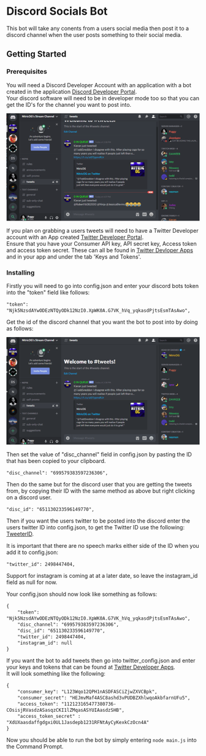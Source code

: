 # Discord Socials Bot

This bot will take any conents from a users social media then post it to a discord channel when the user posts something to their social media.

## Getting Started


### Prerequisites

You will need a Discord Developer Account with an application with a bot created in the application [Discord Developer Portal](https://discordapp.com/developers).  
Your discord software will need to be in developer mode too so that you can get the ID's for the channel you want to post into.

![How to enable Developer Mode in Discord](demo/enable-developer-mode.gif)

If you plan on grabbing a users tweets will need to have a Twitter Developer account with an App created [Twitter Developer Portal](https://developer.twitter.com/en).  
Ensure that you have your Consumer API key, API secret key, Access token and access token secret. These can all be found in [Twitter Devloper Apps](https://developer.twitter.com/en/apps/) and in your app and under the tab 'Keys and Tokens'.

### Installing

Firstly you will need to go into config.json and enter your discord bots token into the "token" field like follows:

```
"token": "Njk5NzsdAYwODEzNTQyODk12NzI0.XpWK0A.G7VK_hVq_yqkasdPjtsEsmTAsAwo",
```

Get the id of the discord channel that you want the bot to post into by doing as follows:

![How to get a channel ID](demo/enable-get-channel-id.gif)

Then set the value of "disc_channel" field in config.json by pasting the ID that has been copied to your clipboard.

```
"disc_channel": "699579383597236306",
```

Then do the same but for the discord user that you are getting the tweets from, by copying their ID with the same method as above but right clicking on a discord user.

```
"disc_id": "651130233596149770",
```

Then if you want the users twitter to be posted into the discord enter the users twitter ID into config.json, to get the Twitter ID use the following: [TweeterID](https://tweeterid.com/).

It is important that there are no speech marks either side of the ID when you add it to config.json:

```
"twitter_id": 2498447404,
```

Support for instagram is coming at at a later date, so leave the instagram_id field as null for now.  

Your config.json should now look like something as follows:

```
{
	"token": "Njk5NzsdAYwODEzNTQyODk12NzI0.XpWK0A.G7VK_hVq_yqkasdPjtsEsmTAsAwo",
	"disc_channel": "699579383597236306",
	"disc_id": "651130233596149770",
	"twitter_id": 2498447404,
	"instagram_id": null
}
```

If you want the bot to add tweets then go into twitter_config.json and enter your keys and tokens that can be found at [Twitter Developer Apps](https://developer.twitter.com/en/apps/).  
It will look something like the following:
```
{
	"consumer_key": "L123Wqo12QPH1nASDFASCiZjwZXVCBpk",
	"consumer_secret": "HEJmvMaf4ASC8ashd3vPUDBZXhlwqoAkbfarnUFu5",
	"access_token": "112123165477380736-COsisjRVasdzASasqzCKI1lZMqasASYUIAasdzSHB",
	"access_token_secret" : "XdUXaasdaffgdgxi0UL1Jasdepb1231RFNtAyCyKexkCzOcn4A"
}

```

Now you should be able to run the bot by simply entering
```node main.js``` into the Command Prompt.


